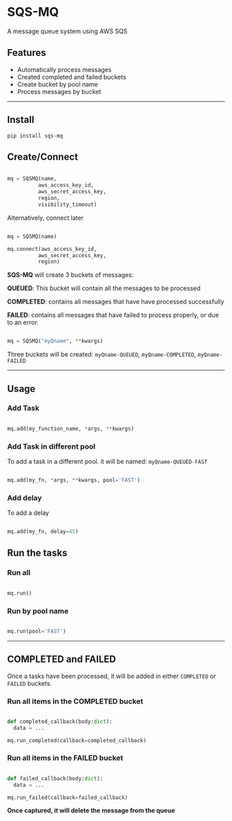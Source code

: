 # SQS-MQ

A message queue system using AWS SQS

## Features

- Automatically process messages
- Created completed and failed buckets
- Create bucket by pool name
- Process messages by bucket

---

## Install

```
pip install sqs-mq
```

## Create/Connect

```python

mq = SQSMQ(name, 
          aws_access_key_id, 
          aws_secret_access_key, 
          region, 
          visibility_timeout)

```

Alternatively, connect later

```python

mq = SQSMQ(name)

mq.connect(aws_access_key_id, 
          aws_secret_access_key, 
          region)

```


**SQS-MQ** will create 3 buckets of messages:

**QUEUED**: This bucket will contain all the messages to be processed

**COMPLETED**: contains all messages that have have processed successfully

**FAILED**: contains all messages that have failed to process properly, or due to an error.

```python

mq = SQSMQ("myQname", **kwargs)

```

Three buckets will be created: 
`myQname-QUEUED`, `myQname-COMPLETED`, `myQname-FAILED`


---
## Usage 

### Add Task

 ```python

 mq.add(my_function_name, *args, **kwargs)

 ```

### Add Task in different pool

To add a task in a different pool. it will be named: `myQname-QUEUED-FAST`

```python

mq.add(my_fn, *args, **kwargs, pool='FAST')

```

### Add delay

To add a delay

```python

mq.add(my_fn, delay=45)

```

## Run the tasks

### Run all

```python

mq.run()

```

### Run by pool name

```python

mq.run(pool='FAST')

```

---

## COMPLETED and FAILED

Once a tasks have been processed, it will be added in either `COMPLETED` or `FAILED` buckets.

### Run all items in the COMPLETED bucket

```python

def completed_callback(body:dict): 
  data = ...

mq.run_completed(callback=completed_callback)

```

### Run all items in the FAILED bucket

```python

def failed_callback(body:dict): 
  data = ...

mq.run_failed(callback=failed_callback)

```

**Once captured, it will delete the message from the queue**
